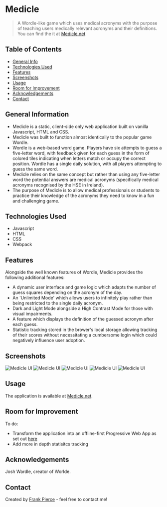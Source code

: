 # Medicle
> A Wordle-like game which uses medical acronyms with the purpose of teaching users medically relevant acronyms and their definitions.
> You can find the it at [Medicle.net](https://www.medicle.net)

## Table of Contents
* [General Info](#general-information)
* [Technologies Used](#technologies-used)
* [Features](#features)
* [Screenshots](#screenshots)
* [Usage](#usage)
* [Room for Improvement](#room-for-improvement)
* [Acknowledgements](#acknowledgements)
* [Contact](#contact)


## General Information
- Medicle is a static, client-side only web application built on vanilla Javascript, HTML and CSS.
- Medicle was built to function almost identically to the popular game Wordle.
- Wordle is a web-based word game. Players have six attempts to guess a five-letter word, with feedback given for each guess in the form of colored tiles indicating when letters match or occupy the correct position. Wordle has a single daily solution, with all players attempting to guess the same word.
- Medicle relies on the same concept but rather than using any five-letter word the potential answers are medical acronyms (specifically medical acronyms recognised by the HSE in Ireland).
- The purpose of Medicle is to allow medical professionals or students to practice their knowledge of the acronyms they need to know in a fun and challenging game.


## Technologies Used
- Javascript
- HTML
- CSS
- Webpack


## Features
Alongside the well known features of Wordle, Medicle provides the following additional features:
- A dynamic user interface and game logic which adapts the number of guess squares depending on the acronym of the day.
- An 'Unlimited Mode' which allows users to infinitely play rather than being restricted to the single daily acronym.
- Dark and Light Mode alongside a High Contrast Mode for those with visual impairments.
- A feature which displays the definition of the guessed acronym after each guess.
- Statistic tracking stored in the brower's local storage allowing tracking of their scores without necessitating a cumbersome login which could negatively influence user adoption.


## Screenshots
![Medicle UI](./img/Medicle1.png)
![Medicle UI](./img/Medicle2.png)
![Medicle UI](./img/Medicle3.png)
![Medicle UI](./img/Medicle4.png)
![Medicle UI](./img/Medicle5.png)



## Usage
The application is available at [Medicle.net](https://www.medicle.net).


## Room for Improvement
To do:
- Transform the application into an offline-first Progressive Web App as set out [here](https://web.dev/progressive-web-apps)
- Add more in depth statisitcs tracking


## Acknowledgements
Josh Wardle, creator of Worlde.


## Contact
Created by [Frank Pierce](https://www.frankpierce.me/) - feel free to contact me!
